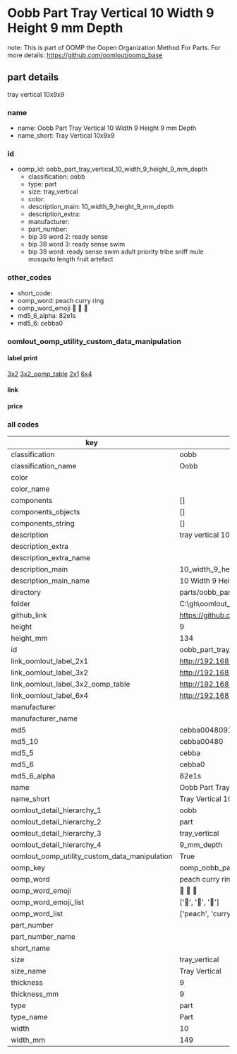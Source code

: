 # Oobb Part Tray Vertical 10 Width 9 Height 9 mm Depth  

note: This is part of OOMP the Oopen Organization Method For Parts. For more details: https://github.com/oomlout/oomp_base

##  part details
  



tray vertical 10x9x9



### name
* name: Oobb Part Tray Vertical 10 Width 9 Height 9 mm Depth
* name_short: Tray Vertical 10x9x9 
### id
* oomp_id: oobb_part_tray_vertical_10_width_9_height_9_mm_depth
  * classification: oobb
  * type: part
  * size: tray_vertical
  * color: 
  * description_main: 10_width_9_height_9_mm_depth
  * description_extra: 
  * manufacturer: 
  * part_number: 
  * bip 39 word 2: ready sense
  * bip 39 word 3: ready sense swim
  * bip 39 word: ready sense swim adult priority tribe sniff mule mosquito length fruit artefact

### other_codes
* short_code: 
* oomp_word: peach curry ring
* oomp_word_emoji :peach: :curry: :ring:
* md5_6_alpha: 82e1s
* md5_6: cebba0






### oomlout_oomp_utility_custom_data_manipulation
#### label print
[3x2](http://192.168.1.245:1112/?label=oomp%2082e1s)
[3x2_oomp_table](http://192.168.1.108:1112/?label=oomp%2082e1s)
[2x1](http://192.168.1.242:1112/?label=oomp%2082e1s)
[6x4](http://192.168.1.55:1112/?label=oomp%2082e1s)    

#### link

                              

#### price







### all codes 
| key | value |  
| --- | --- |  
| classification | oobb |  
| classification_name | Oobb |  
| color |  |  
| color_name |  |  
| components | [] |  
| components_objects | [] |  
| components_string | [] |  
| description | tray vertical 10x9x9 |  
| description_extra |  |  
| description_extra_name |  |  
| description_main | 10_width_9_height_9_mm_depth |  
| description_main_name | 10 Width 9 Height 9 mm Depth |  
| directory | parts/oobb_part_tray_vertical_10_width_9_height_9_mm_depth |  
| folder | C:\gh\oomlout_oobb_version_4_generated_parts\parts\oobb_part_tray_vertical_10_width_9_height_9_mm_depth |  
| github_link | https://github.com/oomlout/oomlout_oomp_part_src/tree/main/parts/oobb_part_tray_vertical_10_width_9_height_9_mm_depth |  
| height | 9 |  
| height_mm | 134 |  
| id | oobb_part_tray_vertical_10_width_9_height_9_mm_depth |  
| link_oomlout_label_2x1 | http://192.168.1.242:1112/?label=oomp%2082e1s |  
| link_oomlout_label_3x2 | http://192.168.1.245:1112/?label=oomp%2082e1s |  
| link_oomlout_label_3x2_oomp_table | http://192.168.1.108:1112/?label=oomp%2082e1s |  
| link_oomlout_label_6x4 | http://192.168.1.55:1112/?label=oomp%2082e1s |  
| manufacturer |  |  
| manufacturer_name |  |  
| md5 | cebba004809159afa155703db7f0f596 |  
| md5_10 | cebba00480 |  
| md5_5 | cebba |  
| md5_6 | cebba0 |  
| md5_6_alpha | 82e1s |  
| name | Oobb Part Tray Vertical 10 Width 9 Height 9 mm Depth |  
| name_short | Tray Vertical 10x9x9  |  
| oomlout_detail_hierarchy_1 | oobb |  
| oomlout_detail_hierarchy_2 | part |  
| oomlout_detail_hierarchy_3 | tray_vertical |  
| oomlout_detail_hierarchy_4 | 9_mm_depth |  
| oomlout_oomp_utility_custom_data_manipulation | True |  
| oomp_key | oomp_oobb_part_tray_vertical_10_width_9_height_9_mm_depth |  
| oomp_word | peach curry ring |  
| oomp_word_emoji | :peach: :curry: :ring: |  
| oomp_word_emoji_list | [':peach:', ':curry:', ':ring:'] |  
| oomp_word_list | ['peach', 'curry', 'ring'] |  
| part_number |  |  
| part_number_name |  |  
| short_name |  |  
| size | tray_vertical |  
| size_name | Tray Vertical |  
| thickness | 9 |  
| thickness_mm | 9 |  
| type | part |  
| type_name | Part |  
| width | 10 |  
| width_mm | 149 |  
